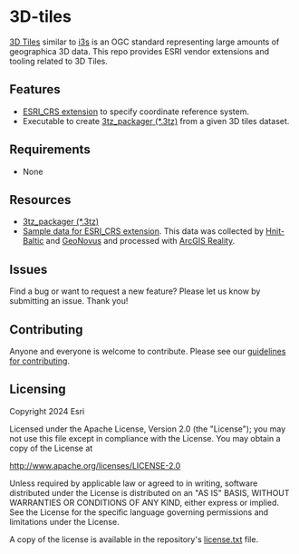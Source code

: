 # 3D-tiles

[3D Tiles](https://www.ogc.org/standard/3dtiles/) similar to [i3s](https://www.ogc.org/standard/i3s/) is an OGC standard representing large amounts of geographica 3D data. This repo provides ESRI vendor extensions and tooling related to 3D Tiles.

## Features

- [ESRI_CRS extension](./ESRI_CRS/Esri_crs_extension.md) to specify coordinate reference system.
- Executable to create [3tz_packager (\*.3tz)](./3tz_packager/3tz_packager_ReadMe.md) from a given 3D tiles dataset.

## Requirements

- None

## Resources

- [3tz_packager (\*.3tz)](./3tz_packager/3tz_packager_ReadMe.md)
- [Sample data for ESRI_CRS extension](./ESRI_CRS/ESRI_CRS_Sample). This data was collected by [Hnit-Baltic](https://www.gisbaltic.eu/en-gb/home) and [GeoNovus](https://www.geonovus.lt/) and processed with [ArcGIS Reality](https://www.esri.com/en-us/arcgis/products/arcgis-reality/overview).

## Issues

Find a bug or want to request a new feature? Please let us know by submitting an issue. Thank you!

## Contributing

Anyone and everyone is welcome to contribute. Please see our [guidelines for contributing](https://github.com/esri/contributing).

## Licensing

Copyright 2024 Esri

Licensed under the Apache License, Version 2.0 (the "License");
you may not use this file except in compliance with the License.
You may obtain a copy of the License at

http://www.apache.org/licenses/LICENSE-2.0

Unless required by applicable law or agreed to in writing, software
distributed under the License is distributed on an "AS IS" BASIS,
WITHOUT WARRANTIES OR CONDITIONS OF ANY KIND, either express or implied.
See the License for the specific language governing permissions and
limitations under the License.

A copy of the license is available in the repository's [license.txt](./license.txt) file.
